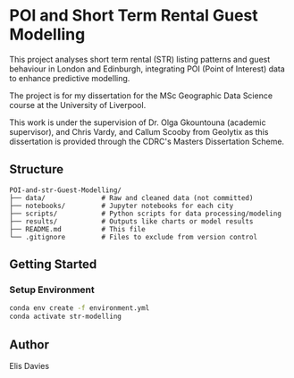 # POI and Short Term Rental Guest Modelling

This project analyses short term rental (STR) listing patterns and guest behaviour in London and Edinburgh, integrating POI (Point of Interest) data to enhance predictive modelling.

The project is for my dissertation for the MSc Geographic Data Science course at the University of Liverpool.

This work is under the supervision of Dr. Olga Gkountouna (academic supervisor), and Chris Vardy, and Callum Scooby from Geolytix as this dissertation is provided through the CDRC's Masters Dissertation Scheme.

## Structure
```text
POI-and-str-Guest-Modelling/
├── data/              # Raw and cleaned data (not committed)
├── notebooks/         # Jupyter notebooks for each city
├── scripts/           # Python scripts for data processing/modeling
├── results/           # Outputs like charts or model results
├── README.md          # This file
└── .gitignore         # Files to exclude from version control
```

## Getting Started

### Setup Environment
```bash
conda env create -f environment.yml
conda activate str-modelling
```

## Author
Elis Davies

